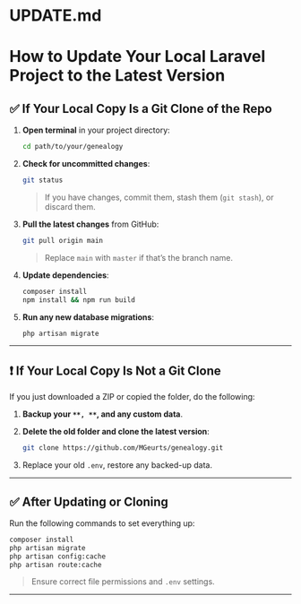 # UPDATE.md

# How to Update Your Local Laravel Project to the Latest Version

## ✅ If Your Local Copy Is a Git Clone of the Repo

1. **Open terminal** in your project directory:

    ```bash
    cd path/to/your/genealogy
    ```

2. **Check for uncommitted changes**:

    ```bash
    git status
    ```

    > If you have changes, commit them, stash them (`git stash`), or discard them.

3. **Pull the latest changes** from GitHub:

    ```bash
    git pull origin main
    ```

    > Replace `main` with `master` if that’s the branch name.

4. **Update dependencies**:

    ```bash
    composer install
    npm install && npm run build
    ```

5. **Run any new database migrations**:

    ```bash
    php artisan migrate
    ```

---

## ❗ If Your Local Copy Is Not a Git Clone

If you just downloaded a ZIP or copied the folder, do the following:

1. **Backup your **`**, **`**, and any custom data**.

2. **Delete the old folder and clone the latest version**:

    ```bash
    git clone https://github.com/MGeurts/genealogy.git
    ```

3. Replace your old `.env`, restore any backed-up data.

---

## ✅ After Updating or Cloning

Run the following commands to set everything up:

```bash
composer install
php artisan migrate
php artisan config:cache
php artisan route:cache
```

> Ensure correct file permissions and `.env` settings.

---
